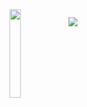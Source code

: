 <img align='left' src='https://github.com/twentty-nd/downloads/raw/main/68747470733a2f2f6d656469612e67697068792e636f6d2f6d656469612f6870463952394d3150484e3565356c6953782f67697068792e676966.gif' width='20%'>  
  
![](https://komarev.com/ghpvc/?username=github&color=blueviolet)
